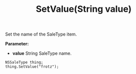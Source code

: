 ﻿---
uid: crmscript_ref_NSSaleType_SetValue
title: SetValue(String value)
intellisense: NSSaleType.SetValue
keywords: NSSaleType, SetValue
so.topic: reference
---

Set the name of the SaleType item.

**Parameter:** 
 - **value** String SaleType name.

```crmscript
NSSaleType thing;
thing.SetValue("frotz");
```

